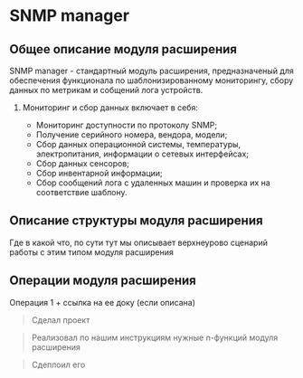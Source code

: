 # SNMP manager

## Общее описание модуля расширения

SNMP manager - стандартный модуль расширения, предназначеный для обеспечения функционала по шаблонизированному мониторингу, сбору данных по метрикам и собщений лога устройств. 

1) Мониторинг и сбор данных включает в себя:

   * Мониторинг доступности по протоколу SNMP;
   * Получение серийного номера, вендора, модели;
   * Сбор данных операционной системы, температуры, электропитания, информации о сетевых интерфейсах;
   * Сбор данных сенсоров;
   * Сбор инвентарной информации;
   * Сбор сообщений лога с удаленных машин и проверка их на соответствие шаблону.

## Описание структуры модуля расширения

Где в какой что, по сути тут мы описывает верхнеурово сценарий работы с этим типом модуля расширения

## Операции модуля расширения

Операция 1 + ссылка на ее доку (если описана)


> Сделал проект

> Реализовал по нашим инструкциям нужные n-функций модуля расширения

> Сдеплоил его